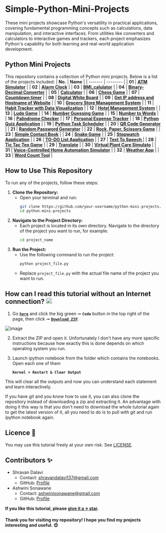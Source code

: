 # Simple-Python-Mini-Projects

These mini projects showcase Python's versatility in practical applications, covering fundamental programming concepts such as calculations, data manipulation, and interactive interfaces. From utilities like converters and calculators to interactive games and trackers, each project emphasizes Python's capability for both learning and real-world application development.

## Python Mini Projects
This repository contains a collection of Python mini projects. Below is a list of the projects included:
| **No.** | **Name** | 
| ------- | -------- | 
|	**01**	| **[ATM Simulator](https://github.com/ShravanDalavi/Simple-Python-Mini-Projects/tree/main/ATM%20Simulator)** |
|	**02**	| **[Alarm Clock](https://github.com/ShravanDalavi/Simple-Python-Mini-Projects/tree/main/Alarm%20Clock)** |
|	**03**	| **[BMI_calulator](https://github.com/ShravanDalavi/Simple-Python-Mini-Projects/tree/main/BMI_calulator)** |
|	**04**	| **[Binary-Decimal Converter](https://github.com/ShravanDalavi/Simple-Python-Mini-Projects/tree/main/Binary-Decimal%20Converter)** |
|	**05**	| **[Calculator](https://github.com/ShravanDalavi/Simple-Python-Mini-Projects/tree/main/Calculator)** |
|	**06**	| **[Chess Game](https://github.com/ShravanDalavi/Simple-Python-Mini-Projects/tree/main/Chess%20Game)** |
|	**07**	| **[Countdown timer](https://github.com/ShravanDalavi/Simple-Python-Mini-Projects/tree/main/Countdown%20timer)** |
|	**08**	| **[Digital White Board](https://github.com/ShravanDalavi/Simple-Python-Mini-Projects/tree/main/Digital%20White%20Board)** |
|	**09**	| **[Get IP address and Hostname of Website](https://github.com/ShravanDalavi/Simple-Python-Mini-Projects/tree/main/Get%20IP%20address%20and%20Hostname%20of%20Website)** |
|	**10**	| **[Grocery Store Management System](https://github.com/ShravanDalavi/Simple-Python-Mini-Projects/tree/main/Grocery%20Store%20Management%20System)** |
|  **11** | **[Habit Tracker with Data Visualization](https://github.com/ShravanDalavi/Simple-Python-Mini-Projects/tree/main/Habit%20Tracker%20with%20Data%20Visualization)** |
|	**12**	| **[Hotel Management System](https://github.com/ShravanDalavi/Simple-Python-Mini-Projects/tree/main/Hotel%20Management%20System)** |
|	**13**	| **[Ludo Game](https://github.com/ShravanDalavi/Simple-Python-Mini-Projects/tree/main/Ludo%20Game)** |
|	**14**	| **[Number Guessing Game](https://github.com/ShravanDalavi/Simple-Python-Mini-Projects/tree/main/Number%20Guessing%20Game)** |
|	**15**	| **[Number to Words](https://github.com/ShravanDalavi/Simple-Python-Mini-Projects/tree/main/Number%20to%20Words)** |
|	**16**	| **[Palindrome Checker](https://github.com/ShravanDalavi/Simple-Python-Mini-Projects/tree/main/Palindrome%20Checker)** |
|	**17**	| **[Personal Expense Tracker](https://github.com/ShravanDalavi/Simple-Python-Mini-Projects/tree/main/Personal%20Expense%20Tracker)** |
|	**18**	| **[Python Quiz Application](https://github.com/ShravanDalavi/Simple-Python-Mini-Projects/tree/main/Python%20Quiz%20Application)** |
|	**19**	| **[Python Task Scheduler](https://github.com/ShravanDalavi/Simple-Python-Mini-Projects/tree/main/Python%20Task%20Scheduler)** |
|	**20**	| **[QR Code Generator](https://github.com/ShravanDalavi/Simple-Python-Mini-Projects/tree/main/QR%20Code%20Generator)** |
|	**21**	| **[Random Password Generator](https://github.com/ShravanDalavi/Simple-Python-Mini-Projects/tree/main/Random%20Password%20Generator)** |
|	**22**	| **[Rock, Paper, Scissors Game](https://github.com/ShravanDalavi/Simple-Python-Mini-Projects/tree/main/Rock%2C%20Paper%2C%20Scissors%20Game)** |
|	**23**	| **[Simple Contact Book](https://github.com/ShravanDalavi/Simple-Python-Mini-Projects/tree/main/Simple%20Contact%20Book)** |
|	**24**	| **[Snake Game](https://github.com/ShravanDalavi/Simple-Python-Mini-Projects/tree/main/Snake%20Game)** |
|	**25**	| **[Stopwatch Application](https://github.com/ShravanDalavi/Simple-Python-Mini-Projects/tree/main/Stopwatch%20Application)** |
|	**26**	| **[TO-DO List Application](https://github.com/ShravanDalavi/Simple-Python-Mini-Projects/tree/main/TO-DO%20List%20Application)** |
|	**27**	| **[Text To Speech ](https://github.com/ShravanDalavi/Simple-Python-Mini-Projects/tree/main/Text%20To%20Speech)** |
|	**28**	| **[Tic Tac Teo Game](https://github.com/ShravanDalavi/Simple-Python-Mini-Projects/tree/main/Tic-Tac-Toe%20Game)** |
|	**29**	| **[Translate](https://github.com/ShravanDalavi/Simple-Python-Mini-Projects/tree/main/Translate)** |
|	**30**	| **[Virtual Plant Care Simulato](https://github.com/ShravanDalavi/Simple-Python-Mini-Projects/tree/main/Virtual%20Plant%20Care%20Simulato)** |
|	**31**	| **[Voice-Controlled Home Automation Simulator](https://github.com/ShravanDalavi/Simple-Python-Mini-Projects/tree/main/Voice-Controlled%20Home%20Automation%20Simulator)** |
|	**32**	| **[Weather App](https://github.com/ShravanDalavi/Simple-Python-Mini-Projects/tree/main/Weather_app)** |
|	**33**	| **[Word Count Tool](https://github.com/ShravanDalavi/Simple-Python-Mini-Projects/tree/main/Word%20Count%20Tool)** |

## How to Use This Repository
To run any of the projects, follow these steps:

1. **Clone the Repository:**
   - Open your terminal and run:
     ```sh
     git clone https://github.com/your-username/python-mini-projects.git
     cd python-mini-projects
     ```
2. **Navigate to the Project Directory:**
   - Each project is located in its own directory. Navigate to the directory of the project you want to run, for example:
     ```sh
     cd project_name
     ```
3. **Run the Project:**
   - Use the following command to run the project:
     ```sh
     python project_file.py
     ```
   - Replace `project_file.py` with the actual file name of the project you want to run.

## How can I read this tutorial without an Internet connection? <img alt="GIF" src="https://github.com/TheDudeThatCode/TheDudeThatCode/blob/master/Assets/hmm.gif" width="20" />
1. Go [**`here`**](https://github.com/ShravanDalavi/Simple-Python-Mini-Projects) and click the big green ➞  **`Code`** button in the top right of the page, then click ➞ [**`Download ZIP`**](https://github.com/shravandalavi/Simple-Python-Mini-Projects/archive/refs/heads/main.zip).

  ![image](https://github.com/ShravanDalavi/Simple-Python-Mini-Projects/assets/172488772/fe6f519f-afbd-49d1-9efc-5f6b5f234340)

2. Extract the ZIP and open it. Unfortunately I don't have any more specific instructions because how exactly this is done depends on which operating system you run.    
3. Launch ipython notebook from the folder which contains the notebooks. Open each one of them
  
    **`Kernel > Restart & Clear Output`**
    
This will clear all the outputs and now you can understand each statement and learn interactively.

If you have git and you know how to use it, you can also clone the repository instead of downloading a zip and extracting it. An advantage with doing it this way is that you don't need to download the whole tutorial again to get the latest version of it, all you need to do is to pull with git and run ipython notebook again.

## Licence 📜
You may use this tutorial freely at your own risk. See [LICENSE](./LICENSE).

## Contributors ✨
- Shravan Dalavi
  - Contact: shravandalavi137@gmail.com
  - GitHub: [Profile](https://github.com/ShravanDalavi)
- Ashwini Sonawane
  - Contact: ashwinisonawane@gmail.com
  - GitHub:  [Profile](https://github.com/SonawaneAshwini)

**If you like this tutorial, please [give it a ⭐ star](https://github.com/ShravanDalavi/Simple-Python-Mini-Projects).**

**Thank you for visiting my repository! I hope you find my projects interesting and useful. 😊**
